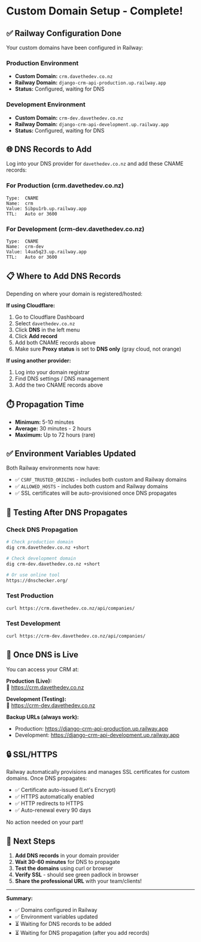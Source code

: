 # Custom Domain Setup - Complete!

## ✅ Railway Configuration Done

Your custom domains have been configured in Railway:

### Production Environment
- **Custom Domain:** `crm.davethedev.co.nz`
- **Railway Domain:** `django-crm-api-production.up.railway.app`
- **Status:** Configured, waiting for DNS

### Development Environment
- **Custom Domain:** `crm-dev.davethedev.co.nz`
- **Railway Domain:** `django-crm-api-development.up.railway.app`
- **Status:** Configured, waiting for DNS

## 🌐 DNS Records to Add

Log into your DNS provider for `davethedev.co.nz` and add these CNAME records:

### For Production (crm.davethedev.co.nz)
```
Type:  CNAME
Name:  crm
Value: 5ibpu1rb.up.railway.app
TTL:   Auto or 3600
```

### For Development (crm-dev.davethedev.co.nz)
```
Type:  CNAME
Name:  crm-dev
Value: l4ua5q23.up.railway.app
TTL:   Auto or 3600
```

## 📋 Where to Add DNS Records

Depending on where your domain is registered/hosted:

**If using Cloudflare:**
1. Go to Cloudflare Dashboard
2. Select `davethedev.co.nz`
3. Click **DNS** in the left menu
4. Click **Add record**
5. Add both CNAME records above
6. Make sure **Proxy status** is set to **DNS only** (gray cloud, not orange)

**If using another provider:**
1. Log into your domain registrar
2. Find DNS settings / DNS management
3. Add the two CNAME records above

## ⏱️ Propagation Time

- **Minimum:** 5-10 minutes
- **Average:** 30 minutes - 2 hours
- **Maximum:** Up to 72 hours (rare)

## ✅ Environment Variables Updated

Both Railway environments now have:
- ✅ `CSRF_TRUSTED_ORIGINS` - includes both custom and Railway domains
- ✅ `ALLOWED_HOSTS` - includes both custom and Railway domains
- ✅ SSL certificates will be auto-provisioned once DNS propagates

## 🧪 Testing After DNS Propagates

### Check DNS Propagation
```bash
# Check production domain
dig crm.davethedev.co.nz +short

# Check development domain
dig crm-dev.davethedev.co.nz +short

# Or use online tool
https://dnschecker.org/
```

### Test Production
```bash
curl https://crm.davethedev.co.nz/api/companies/
```

### Test Development
```bash
curl https://crm-dev.davethedev.co.nz/api/companies/
```

## 🎉 Once DNS is Live

You can access your CRM at:

**Production (Live):**  
🚀 https://crm.davethedev.co.nz

**Development (Testing):**  
🔧 https://crm-dev.davethedev.co.nz

**Backup URLs (always work):**
- Production: https://django-crm-api-production.up.railway.app
- Development: https://django-crm-api-development.up.railway.app

## 🔒 SSL/HTTPS

Railway automatically provisions and manages SSL certificates for custom domains. Once DNS propagates:
- ✅ Certificate auto-issued (Let's Encrypt)
- ✅ HTTPS automatically enabled
- ✅ HTTP redirects to HTTPS
- ✅ Auto-renewal every 90 days

No action needed on your part!

## 📝 Next Steps

1. **Add DNS records** in your domain provider
2. **Wait 30-60 minutes** for DNS to propagate
3. **Test the domains** using curl or browser
4. **Verify SSL** - should see green padlock in browser
5. **Share the professional URL** with your team/clients!

---

**Summary:**
- ✅ Domains configured in Railway
- ✅ Environment variables updated
- ⏳ Waiting for DNS records to be added
- ⏳ Waiting for DNS propagation (after you add records)
